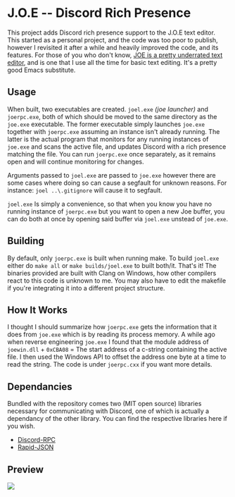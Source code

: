 # J.O.E -- Discord Rich Presence
This project adds Discord rich presence support to the J.O.E text editor. This started as a personal project, and the code was too poor to publish, however I revisited it after a while and heavily improved the code, and its features. For those of you who don't know, [JOE is a pretty underrated text editor](https://joe-editor.sourceforge.io/), and is one that I use all the time for basic text editing. It's a pretty good Emacs substitute. 

## Usage 
When built, two executables are created. `joel.exe` _(joe launcher)_ and `joerpc.exe`, both of which should be moved to the same directory as the `joe.exe` executable. The former executable simply launches `joe.exe` together with `joerpc.exe` assuming an instance isn't already running. The latter is the actual program that monitors for any running instances of `joe.exe` and scans the active file, and updates Discord with a rich presence matching the file. You can run `joerpc.exe` once separately, as it remains open and will continue monitoring for changes. 

Arguments passed to `joel.exe` are passed to `joe.exe` however there are some cases where doing so can cause a segfault for unknown reasons. For instance: `joel ..\.gitignore` will cause it to segfault. 

`joel.exe` Is simply a convenience, so that when you know you have no running instance of `joerpc.exe` but you want to open a new Joe buffer, you can do both at once by opening said buffer via `joel.exe` unstead of `joe.exe`. 

## Building
By default, only `joerpc.exe` is built when running make. To build `joel.exe` either do `make all` or `make builds/joel.exe` to built both/it. That's it! The binaries provided are built with Clang on Windows, how other compilers react to this code is unknown to me. You may also have to edit the makefile if you're integrating it into a different project structure.

## How It Works
I thought I should summarize how `joerpc.exe` gets the information that it does from `joe.exe` which is by reading its process memory. A while ago when reverse engineering `joe.exe` I found that the module address of `joewin.dll` + `0xCBA08` = The start address of a c-string containing the active file. I then used the Windows API to offset the address one byte at a time to read the string. The code is under `joerpc.cxx` if you want more details.

## Dependancies
Bundled with the repository comes two (MIT open source) libraries necessary for communicating with Discord, one of which is actually a dependancy of the other library. You can find the respective libraries here if you wish. 

* [Discord-RPC](https://github.com/discordapp/discord-rpc)
* [Rapid-JSON](https://github.com/Tencent/rapidjson)

## Preview
![](https://i.imgur.com/EAWZ6Va.png)
